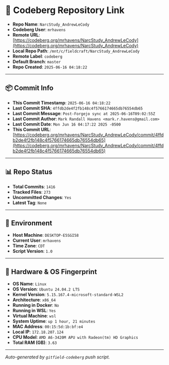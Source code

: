 # 🔗 Codeberg Repository Link

- **Repo Name**: `NarcStudy_AndrewLeCody`
- **Codeberg User**: `mrhavens`
- **Remote URL**: [https://codeberg.org/mrhavens/NarcStudy_AndrewLeCody](https://codeberg.org/mrhavens/NarcStudy_AndrewLeCody)
- **Local Repo Path**: `/mnt/c/fieldcraft/NarcStudy_AndrewLeCody`
- **Remote Label**: `codeberg`
- **Default Branch**: `master`
- **Repo Created**: `2025-06-16 04:18:22`

---

## 📦 Commit Info

- **This Commit Timestamp**: `2025-06-16 04:18:22`
- **Last Commit SHA**: `4ffdb2de4f2fb148c4f5766174665db76554db65`
- **Last Commit Message**: `Post-Forgejo sync at 2025-06-16T09:02:55Z`
- **Last Commit Author**: `Mark Randall Havens <mark.r.havens@gmail.com>`
- **Last Commit Date**: `Mon Jun 16 04:17:22 2025 -0500`
- **This Commit URL**: [https://codeberg.org/mrhavens/NarcStudy_AndrewLeCody/commit/4ffdb2de4f2fb148c4f5766174665db76554db65](https://codeberg.org/mrhavens/NarcStudy_AndrewLeCody/commit/4ffdb2de4f2fb148c4f5766174665db76554db65)

---

## 📊 Repo Status

- **Total Commits**: `1416`
- **Tracked Files**: `273`
- **Uncommitted Changes**: `Yes`
- **Latest Tag**: `None`

---

## 🧭 Environment

- **Host Machine**: `DESKTOP-E5SGI58`
- **Current User**: `mrhavens`
- **Time Zone**: `CDT`
- **Script Version**: `1.0`

---

## 🧬 Hardware & OS Fingerprint

- **OS Name**: `Linux`
- **OS Version**: `Ubuntu 24.04.2 LTS`
- **Kernel Version**: `5.15.167.4-microsoft-standard-WSL2`
- **Architecture**: `x86_64`
- **Running in Docker**: `No`
- **Running in WSL**: `Yes`
- **Virtual Machine**: `wsl`
- **System Uptime**: `up 1 hour, 21 minutes`
- **MAC Address**: `00:15:5d:1b:bf:e4`
- **Local IP**: `172.18.207.124`
- **CPU Model**: `AMD A6-3420M APU with Radeon(tm) HD Graphics`
- **Total RAM (GB)**: `3.63`

---

_Auto-generated by `gitfield-codeberg` push script._
